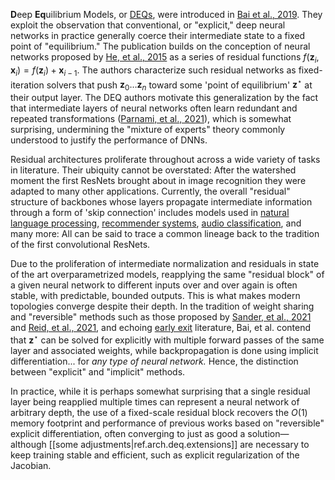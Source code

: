 **D**eep **Eq**uilibrium Models, or [DEQs][tutorial], were introduced in [Bai et al., 2019][paper]. They exploit the observation that conventional, or "explicit," deep neural networks in practice generally coerce their intermediate state to a fixed point of "equilibrium." The publication builds on the conception of neural networks proposed by [He, et al., 2015][resnets] as a series of residual functions $f(\textbf{z}_i, \textbf{x}_i) = f(\textbf{z}_{i}) + \textbf{x}_{i-1}$. The authors characterize such residual networks as fixed-iteration solvers that push $\textbf{z}_0 \ldots \textbf{z}_n$ toward some 'point of equilibrium' $\textbf{z}^\star$ at their output layer. The DEQ authors motivate this generalization by the fact that intermediate layers of neural networks often learn redundant and repeated transformations ([Parnami, et al., 2021][redundancy]), which is somewhat surprising, undermining the "mixture of experts" theory commonly understood to justify the performance of DNNs.

Residual architectures proliferate throughout across a wide variety of tasks in literature. Their ubiquity cannot be overstated: After the watershed moment the first ResNets brought about in image recognition they were adapted to many other applications. Currently, the overall "residual" structure of backbones whose layers propagate intermediate information through a form of 'skip connection' includes models used in [natural language processing][berts], [recommender systems][cross], [audio classification][audio], and many more: All can be said to trace a common lineage back to the tradition of the first convolutional ResNets. 

Due to the proliferation of intermediate normalization and residuals in state of the art overparametrized models, reapplying the same "residual block" of a given neural network to different inputs over and over again is often stable, with predictable, bounded outputs. This is what makes modern topologies converge despite their depth. In the tradition of weight sharing and "reversible" methods such as those proposed by [Sander, et al., 2021][rhonets] and [Reid, et al., 2021][sharing], and echoing [early exit][exits] literature, Bai, et al. contend that $\textbf{z}^\star$ can be solved for explicitly with multiple forward passes of the same layer and associated weights, while backpropagation is done using implicit differentiation... for *any type of neural network.* Hence, the distinction between "explicit" and "implicit" methods. 

In practice, while it is perhaps somewhat surprising that a single residual layer being reapplied multiple times can represent a neural network of arbitrary depth, the use of a fixed-scale residual block recovers the $O(1)$ memory footprint and performance of previous works based on "reversible" explicit differentiation, often converging to just as good a solution— although [[some adjustments|ref.arch.deq.extensions]] are necessary to keep training stable and efficient, such as explicit regularization of the Jacobian. 



[audio]: https://arxiv.org/abs/2106.01621
[cross]: https://arxiv.org/abs/1708.05123
[paper]: https://arxiv.org/abs/1909.01377
[berts]: https://jalammar.github.io/illustrated-bert/
[exits]: https://arxiv.org/abs/2004.12993
[resnets]: https://arxiv.org/abs/1512.03385
[rhonets]: https://arxiv.org/abs/2102.07870
[sharing]: https://arxiv.org/abs/2101.00234
[redundancy]: https://arxiv.org/abs/2110.15225
[tutorial]: http://implicit-layers-tutorial.org/deep_equilibrium_models/
